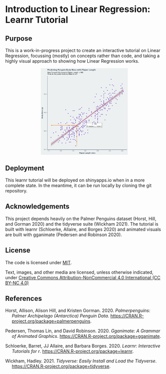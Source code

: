Introduction to Linear Regression: Learnr Tutorial
================

<!-- badges: start -->
<!-- badges: end -->

## Purpose

This is a work-in-progress project to create an interactive tutorial on
Linear Regression, focussing (mostly) on concepts rather than code, and
taking a highly visual approach to showing how Linear Regression works.

<img src="Rmd/linear-regression/images/linear-regression-anim-001.gif" width="55%" style="display: block; margin: auto;" />

## Deployment

This learnr tutorial will be deployed on shinyapps.io when in a more
complete state. In the meantime, it can be run locally by cloning the
git repository.

## Acknowledgements

This project depends heavily on the Palmer Penguins dataset (Horst,
Hill, and Gorman 2020) and the tidyverse suite (Wickham 2021). The
tutorial is built with learnr (Schloerke, Allaire, and Borges 2020) and
animated visuals are built with gganimate (Pedersen and Robinson 2020).

## License

The code is licensed under
[MIT](https://github.com/tfzrch/learnr-linear-regression/blob/main/LICENSE).

Text, images, and other media are licensed, unless otherwise indicated,
under [Creative Commons Attribution-NonCommercial 4.0 International (CC
BY-NC 4.0)](https://creativecommons.org/licenses/by-nc/4.0/)

## References

<div id="refs" class="references csl-bib-body hanging-indent">

<div id="ref-R-palmerpenguins" class="csl-entry">

Horst, Allison, Alison Hill, and Kristen Gorman. 2020. *Palmerpenguins:
Palmer Archipelago (Antarctica) Penguin Data*.
<https://CRAN.R-project.org/package=palmerpenguins>.

</div>

<div id="ref-R-gganimate" class="csl-entry">

Pedersen, Thomas Lin, and David Robinson. 2020. *Gganimate: A Grammar of
Animated Graphics*. <https://CRAN.R-project.org/package=gganimate>.

</div>

<div id="ref-R-learnr" class="csl-entry">

Schloerke, Barret, JJ Allaire, and Barbara Borges. 2020. *Learnr:
Interactive Tutorials for r*.
<https://CRAN.R-project.org/package=learnr>.

</div>

<div id="ref-R-tidyverse" class="csl-entry">

Wickham, Hadley. 2021. *Tidyverse: Easily Install and Load the
Tidyverse*. <https://CRAN.R-project.org/package=tidyverse>.

</div>

</div>
